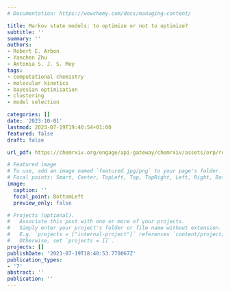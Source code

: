 ```yaml
---
# Documentation: https://wowchemy.com/docs/managing-content/

title: Markov state models: to optimize or not to optimize?
subtitle: ''
summary: ''
authors:
- Robert E. Arbon
- Yanchen Zhu
- Antonia S. J. S. Mey
tags: 
- computational chemistry
- molecular kinetics
- bayesian optimisation
- clustering
- model selection

categories: []
date: '2023-10-01'
lastmod: 2023-07-19T19:40:54+01:00
featured: false
draft: false

url_pdf: https://chemrxiv.org/engage/api-gateway/chemrxiv/assets/orp/resource/item/65295aa545aaa5fdbbefc830/original/markov-state-models-to-optimize-or-not-to-optimize.pdf 

# Featured image
# To use, add an image named `featured.jpg/png` to your page's folder.
# Focal points: Smart, Center, TopLeft, Top, TopRight, Left, Right, BottomLeft, Bottom, BottomRight.
image:
  caption: ''
  focal_point: BottomLeft
  preview_only: false

# Projects (optional).
#   Associate this post with one or more of your projects.
#   Simply enter your project's folder or file name without extension.
#   E.g. `projects = ["internal-project"]` references `content/project/deep-learning/index.md`.
#   Otherwise, set `projects = []`.
projects: []
publishDate: '2023-07-19T18:40:53.770067Z'
publication_types:
- '7'
abstract: ''
publication: ''
---
```

